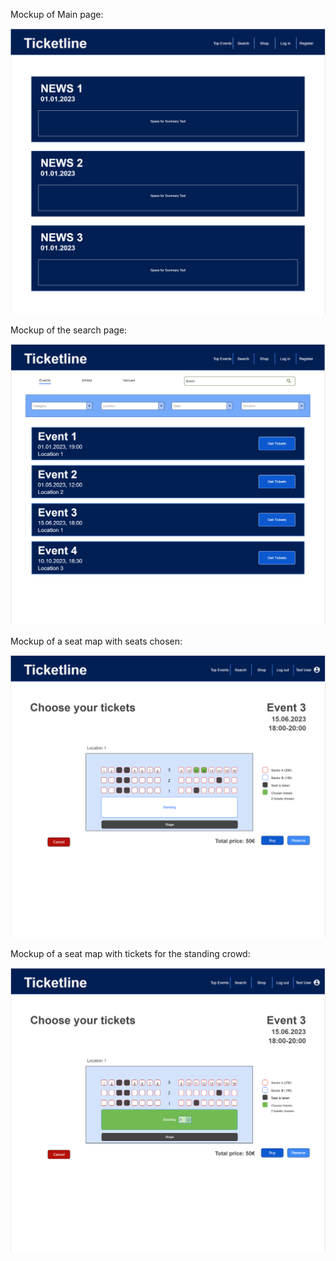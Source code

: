 Mockup of Main page:

![image](uploads/ac92f6e091258efe7cc6d466f9ce09ec/image.png)

Mockup of the search page:

![image](uploads/bdc0a7158bacd7141f63b464ae804f02/image.png)

Mockup of a seat map with seats chosen:

![image](uploads/2138ae67613777d0159bd6c71624f33d/image.png)

Mockup of a seat map with tickets for the standing crowd:

![image](uploads/cb009fa7e5a8b746baaa6e837b954d07/image.png)